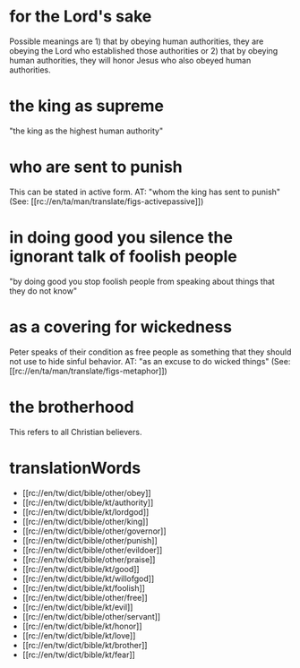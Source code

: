 # for the Lord's sake

Possible meanings are 1) that by obeying human authorities, they are obeying the Lord who established those authorities or 2) that by obeying human authorities, they will honor Jesus who also obeyed human authorities.

# the king as supreme

"the king as the highest human authority"

# who are sent to punish

This can be stated in active form. AT: "whom the king has sent to punish" (See: [[rc://en/ta/man/translate/figs-activepassive]])

# in doing good you silence the ignorant talk of foolish people

"by doing good you stop foolish people from speaking about things that they do not know"

# as a covering for wickedness

Peter speaks of their condition as free people as something that they should not use to hide sinful behavior. AT: "as an excuse to do wicked things" (See: [[rc://en/ta/man/translate/figs-metaphor]])

# the brotherhood

This refers to all Christian believers.

# translationWords

* [[rc://en/tw/dict/bible/other/obey]]
* [[rc://en/tw/dict/bible/kt/authority]]
* [[rc://en/tw/dict/bible/kt/lordgod]]
* [[rc://en/tw/dict/bible/other/king]]
* [[rc://en/tw/dict/bible/other/governor]]
* [[rc://en/tw/dict/bible/other/punish]]
* [[rc://en/tw/dict/bible/other/evildoer]]
* [[rc://en/tw/dict/bible/other/praise]]
* [[rc://en/tw/dict/bible/kt/good]]
* [[rc://en/tw/dict/bible/kt/willofgod]]
* [[rc://en/tw/dict/bible/kt/foolish]]
* [[rc://en/tw/dict/bible/other/free]]
* [[rc://en/tw/dict/bible/kt/evil]]
* [[rc://en/tw/dict/bible/other/servant]]
* [[rc://en/tw/dict/bible/kt/honor]]
* [[rc://en/tw/dict/bible/kt/love]]
* [[rc://en/tw/dict/bible/kt/brother]]
* [[rc://en/tw/dict/bible/kt/fear]]